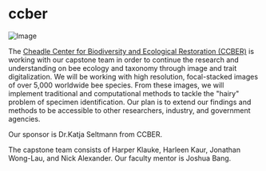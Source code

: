 # ccber
![Image](./monarch.jpg)

The [Cheadle Center for Biodiversity and Ecological Restoration (CCBER)](https://www.ccber.ucsb.edu/) is working with our capstone team in order to continue the research and understanding on bee ecology and taxonomy through image and trait digitalization. We will be working with high resolution, focal-stacked images of over 5,000 worldwide bee species. From these images, we will implement traditional and computational methods to tackle the "hairy" problem of specimen identification. Our plan is to extend our findings and methods to be accessible to other researchers, industry, and government agencies.

Our sponsor is Dr.Katja Seltmann from CCBER. 

The capstone team consists of Harper Klauke, Harleen Kaur, Jonathan Wong-Lau, and Nick Alexander. Our faculty mentor is Joshua Bang.

